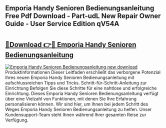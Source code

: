 ## Emporia Handy Senioren Bedienungsanleitung Free Pdf Download - Part-udL New Repair Owner Guide - User Service Edition qV54A

# <h2><a href="http://df19xs6.blite.top/?on=Emporia+Handy+Senioren+Bedienungsanleitung">🔗Download 👉🔴 Emporia Handy Senioren Bedienungsanleitung</a></h2>

[![Emporia Handy Senioren Bedienungsanleitung new download](https://i.imgur.com/lujVjoI.png)](http://df19xs6.blite.top/?on=Emporia+Handy+Senioren+Bedienungsanleitung)
Produktinformationen Dieser Leitfaden erschließt das verborgene Potenzial Ihres neuen Emporia Handy Senioren Bedienungsanleitung mit aufschlussreichen Tipps und Tricks. Schritt-für-Schritt-Anleitung zur Einrichtung Befolgen Sie diese Schritte für eine nahtlose und erfolgreiche Einrichtung. Dieses Emporia Handy Senioren Bedienungsanleitung verfügt über eine Vielzahl von Funktionen, mit denen Sie Ihre Erfahrung personalisieren können. Wir sind hier, um Ihnen bei jedem Schritt des Weges Emporia Handy Senioren Bedienungsanleitung zu helfen. Unser Kundensupport-Team steht Ihnen während Ihrer gesamten Reise zur Verfügung.
